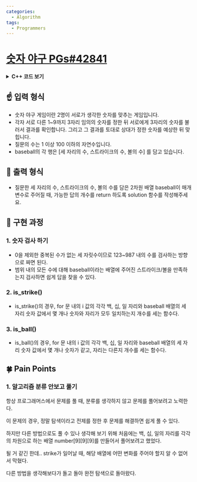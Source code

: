 ```yaml
---
categories:
  - Algorithm
tags:
  - Programmers
---
```

# [숫자 야구 PGs#42841](https://programmers.co.kr/learn/courses/30/lessons/42841)

<details>
<summary><b>C++ 코드 보기</b></summary>
<div markdown="1">

```c++
#include <string>
#include <vector>

using namespace std;

int is_strike(int i_100, int i_10, int i_1, int baseball) {	// i_100~1 = i의 백~일의 자리
	int base_a = baseball / 100;
	int base_b = (baseball / 10) % 10;
	int base_c = baseball % 10;

	int strike = 0;

	if (i_100 == base_a) strike++;		// 같은 자리, 같은 숫자가 있을 때
	if (i_10 == base_b) strike++;
	if (i_1 == base_c) strike++;

	return strike;
}

int is_ball(int i_100, int i_10, int i_1, int baseball) {	// i_100~1 = i의 백~일의 자리
	int base_a = baseball / 100;
	int base_b = (baseball / 10) % 10;
	int base_c = baseball % 10;

	int ball = 0;

	if (i_100 == base_b || i_100 == base_c) ball++;		// 자리가 다른 같은 수가 있을 때
	if (i_10 == base_a || i_10 == base_c) ball++;
	if (i_1 == base_a || i_1 == base_b) ball++;

	return ball;
}

int solution(vector<vector<int>> baseball) {
	int answer = 0;

	for (int i = 123; i < 987; i++) {
		int a = i / 100;			// i의 100의자리
		int b = (i / 10) % 10;		// i의 10의자리
		int c = i % 10;				// i의 1의자리
		if (a == b || b == c || a == c || a == 0 || b == 0 || c == 0) {
			continue;		// 중복된 수가 있거나, 0을 사용했으면 스킵
		}

		bool check = true;
		for (int j = 0; j < baseball.size(); j++) {
			if (is_strike(a, b, c, baseball[j][0]) == baseball[j][1] &&
				is_ball(a, b, c, baseball[j][0]) == baseball[j][2])
				continue;
			else { check = false; break; }
		}
		if (check == true)answer++;
	}

	return answer;
}
```

</div>
</details>

## ☝ 입력 형식

+ 숫자 야구 게임이란 2명이 서로가 생각한 숫자를 맞추는 게임입니다.
+ 각자 서로 다른 1~9까지 3자리 임의의 숫자를 정한 뒤 서로에게 3자리의 숫자를 불러서 결과를 확인합니다. 그리고 그 결과를 토대로 상대가 정한 숫자를 예상한 뒤 맞힙니다.
+ 질문의 수는 1 이상 100 이하의 자연수입니다.
+ baseball의 각 행은 [세 자리의 수, 스트라이크의 수, 볼의 수] 를 담고 있습니다.

## 🤞 출력 형식

+ 질문한 세 자리의 수, 스트라이크의 수, 볼의 수를 담은 2차원 배열 baseball이 매개변수로 주어질 때, 가능한 답의 개수를 return 하도록 solution 함수를 작성해주세요.

## 🤟 구현 과정

### 1. 숫자 검사 하기
+ 0을 제외한 중복된 수가 없는 세 자릿수이므로 123~987 내의 수를 검사하는 방향으로 짜면 된다.
+ 범위 내의 모든 수에 대해 baseball이라는 배열에 주어진 스트라이크/볼을 만족하는지 검사하면 쉽게 답을 찾을 수 있다.

### 2. is_strike()
+ is_strike()의 경우, for 문 내의 i 값의 각각 백, 십, 일 자리와 baseball 배열의 세 자리 숫자 값에서 몇 개나 숫자와 자리가 모두 일치하는지 개수를 세는 함수다.

### 3. is_ball()
+ is_ball()의 경우, for 문 내의 i 값의 각각 백, 십, 일 자리와 baseball 배열의 세 자리 숫자 값에서 몇 개나 숫자가 같고, 자리는 다른지 개수를 세는 함수다.



## 🍀 Pain Points

### 1. 알고리즘 분류 안보고 풀기

항상 프로그래머스에서 문제를 풀 때, 분류를 생각하지 않고 문제를 풀어보려고 노력한다.

이 문제의 경우, 정말 탐색이라고 전제를 정한 후 문제를 해결하면 쉽게 풀 수 있다.

하지만 다른 방법으로도 풀 수 있나 생각해 보기 위해 처음에는 백, 십, 일의 자리를 각각의 차원으로 하는 배열 number[9][9][9]를 만들어서 풀어보려고 했었다.

될 거 같긴 한데.. strike가 일어날 때, 해당 배열에 어떤 변화를 주어야 할지 알 수 없어서 막혔다.

다른 방법을 생각해보다가 돌고 돌아 완전 탐색으로 돌아왔다.

